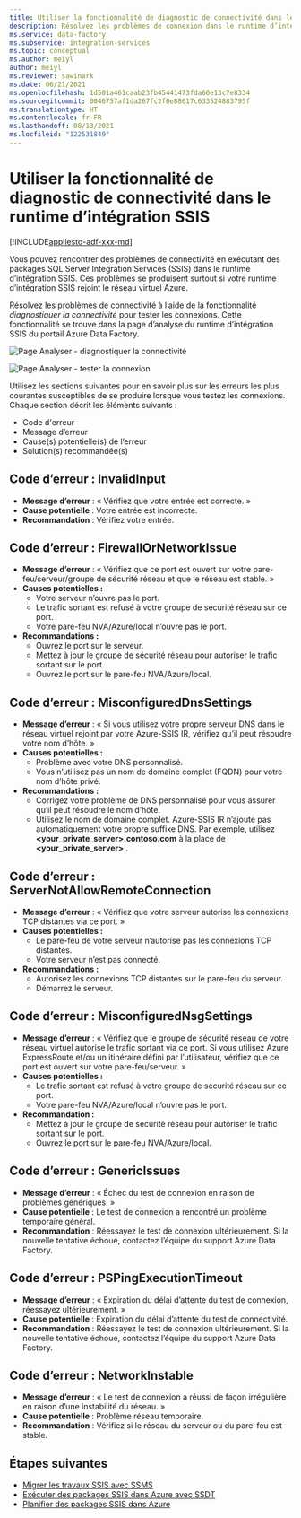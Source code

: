 ```yaml
---
title: Utiliser la fonctionnalité de diagnostic de connectivité dans le runtime d’intégration SSIS
description: Résolvez les problèmes de connexion dans le runtime d’intégration SSIS à l’aide de la fonctionnalité de diagnostic de connectivité.
ms.service: data-factory
ms.subservice: integration-services
ms.topic: conceptual
ms.author: meiyl
author: meiyl
ms.reviewer: sawinark
ms.date: 06/21/2021
ms.openlocfilehash: 1d501a461caab23fb45441473fda60e13c7e8334
ms.sourcegitcommit: 0046757af1da267fc2f0e88617c633524883795f
ms.translationtype: HT
ms.contentlocale: fr-FR
ms.lasthandoff: 08/13/2021
ms.locfileid: "122531849"
---
```

# <a name="use-the-diagnose-connectivity-feature-in-the-ssis-integration-runtime"></a>Utiliser la fonctionnalité de diagnostic de connectivité dans le runtime d’intégration SSIS

[!INCLUDE[appliesto-adf-xxx-md](includes/appliesto-adf-xxx-md.md)]

Vous pouvez rencontrer des problèmes de connectivité en exécutant des packages SQL Server Integration Services (SSIS) dans le runtime d’intégration SSIS. Ces problèmes se produisent surtout si votre runtime d’intégration SSIS rejoint le réseau virtuel Azure.

Résolvez les problèmes de connectivité à l’aide de la fonctionnalité *diagnostiquer la connectivité* pour tester les connexions. Cette fonctionnalité se trouve dans la page d’analyse du runtime d’intégration SSIS du portail Azure Data Factory.

 ![Page Analyser - diagnostiquer la connectivité](media/ssis-integration-runtime-diagnose-connectivity-faq/ssis-monitor-diagnose-connectivity.png)

 ![Page Analyser - tester la connexion](media/ssis-integration-runtime-diagnose-connectivity-faq/ssis-monitor-test-connection.png)

Utilisez les sections suivantes pour en savoir plus sur les erreurs les plus courantes susceptibles de se produire lorsque vous testez les connexions. Chaque section décrit les éléments suivants :

- Code d'erreur
- Message d’erreur
- Cause(s) potentielle(s) de l’erreur
- Solution(s) recommandée(s)

## <a name="error-code-invalidinput"></a>Code d’erreur : InvalidInput

- **Message d’erreur** : « Vérifiez que votre entrée est correcte. »
- **Cause potentielle** : Votre entrée est incorrecte.
- **Recommandation** : Vérifiez votre entrée.

## <a name="error-code-firewallornetworkissue"></a>Code d’erreur : FirewallOrNetworkIssue

- **Message d’erreur** : « Vérifiez que ce port est ouvert sur votre pare-feu/serveur/groupe de sécurité réseau et que le réseau est stable. »
- **Causes potentielles :**
  - Votre serveur n’ouvre pas le port.
  - Le trafic sortant est refusé à votre groupe de sécurité réseau sur ce port.
  - Votre pare-feu NVA/Azure/local n’ouvre pas le port.
- **Recommandations :**
  - Ouvrez le port sur le serveur.
  - Mettez à jour le groupe de sécurité réseau pour autoriser le trafic sortant sur le port.
  - Ouvrez le port sur le pare-feu NVA/Azure/local.

## <a name="error-code-misconfigureddnssettings"></a>Code d’erreur : MisconfiguredDnsSettings

- **Message d’erreur** : « Si vous utilisez votre propre serveur DNS dans le réseau virtuel rejoint par votre Azure-SSIS IR, vérifiez qu’il peut résoudre votre nom d’hôte. »
- **Causes potentielles :**
  -  Problème avec votre DNS personnalisé.
  -  Vous n’utilisez pas un nom de domaine complet (FQDN) pour votre nom d’hôte privé.
- **Recommandations :**
  -  Corrigez votre problème de DNS personnalisé pour vous assurer qu’il peut résoudre le nom d’hôte.
  -  Utilisez le nom de domaine complet. Azure-SSIS IR n’ajoute pas automatiquement votre propre suffixe DNS. Par exemple, utilisez **<your_private_server>.contoso.com** à la place de **<your_private_server>** .

## <a name="error-code-servernotallowremoteconnection"></a>Code d’erreur : ServerNotAllowRemoteConnection

- **Message d’erreur** : « Vérifiez que votre serveur autorise les connexions TCP distantes via ce port. »
- **Causes potentielles :**
  -  Le pare-feu de votre serveur n’autorise pas les connexions TCP distantes.
  -  Votre serveur n’est pas connecté.
- **Recommandations :**
  -  Autorisez les connexions TCP distantes sur le pare-feu du serveur.
  -  Démarrez le serveur.
   
## <a name="error-code-misconfigurednsgsettings"></a>Code d’erreur : MisconfiguredNsgSettings

- **Message d’erreur** : « Vérifiez que le groupe de sécurité réseau de votre réseau virtuel autorise le trafic sortant via ce port. Si vous utilisez Azure ExpressRoute et/ou un itinéraire défini par l’utilisateur, vérifiez que ce port est ouvert sur votre pare-feu/serveur. »
- **Causes potentielles :**
  -  Le trafic sortant est refusé à votre groupe de sécurité réseau sur ce port.
  -  Votre pare-feu NVA/Azure/local n’ouvre pas le port.
- **Recommandation :**
  -  Mettez à jour le groupe de sécurité réseau pour autoriser le trafic sortant sur le port.
  -  Ouvrez le port sur le pare-feu NVA/Azure/local.

## <a name="error-code-genericissues"></a>Code d’erreur : GenericIssues

- **Message d’erreur** : « Échec du test de connexion en raison de problèmes génériques. »
- **Cause potentielle** : Le test de connexion a rencontré un problème temporaire général.
- **Recommandation** : Réessayez le test de connexion ultérieurement. Si la nouvelle tentative échoue, contactez l’équipe du support Azure Data Factory.

## <a name="error-code-pspingexecutiontimeout"></a>Code d’erreur : PSPingExecutionTimeout

- **Message d’erreur** : « Expiration du délai d’attente du test de connexion, réessayez ultérieurement. »
- **Cause potentielle** : Expiration du délai d’attente du test de connectivité.
- **Recommandation** : Réessayez le test de connexion ultérieurement. Si la nouvelle tentative échoue, contactez l’équipe du support Azure Data Factory.

## <a name="error-code-networkinstable"></a>Code d’erreur : NetworkInstable

- **Message d’erreur** : « Le test de connexion a réussi de façon irrégulière en raison d’une instabilité du réseau. »
- **Cause potentielle** : Problème réseau temporaire.
- **Recommandation** : Vérifiez si le réseau du serveur ou du pare-feu est stable.

## <a name="next-steps"></a>Étapes suivantes

- [Migrer les travaux SSIS avec SSMS](how-to-migrate-ssis-job-ssms.md)
- [Exécuter des packages SSIS dans Azure avec SSDT](how-to-invoke-ssis-package-ssdt.md)
- [Planifier des packages SSIS dans Azure](how-to-schedule-azure-ssis-integration-runtime.md)
